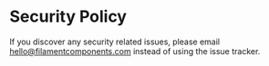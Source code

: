 # Security Policy

If you discover any security related issues, please email hello@filamentcomponents.com instead of using the issue tracker.
